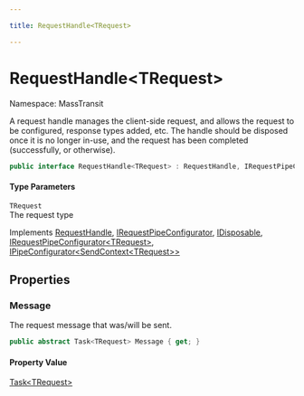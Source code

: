 ```yaml
---

title: RequestHandle<TRequest>

---
```


# RequestHandle\<TRequest\>

Namespace: MassTransit

A request handle manages the client-side request, and allows the request to be configured, response types added, etc. The handle
 should be disposed once it is no longer in-use, and the request has been completed (successfully, or otherwise).

```csharp
public interface RequestHandle<TRequest> : RequestHandle, IRequestPipeConfigurator, IDisposable, IRequestPipeConfigurator<TRequest>, IPipeConfigurator<SendContext<TRequest>>
```

#### Type Parameters

`TRequest`<br/>
The request type

Implements [RequestHandle](../masstransit/requesthandle), [IRequestPipeConfigurator](../masstransit/irequestpipeconfigurator), [IDisposable](https://learn.microsoft.com/en-us/dotnet/api/system.idisposable), [IRequestPipeConfigurator\<TRequest\>](../masstransit/irequestpipeconfigurator-1), [IPipeConfigurator\<SendContext\<TRequest\>\>](../masstransit/ipipeconfigurator-1)

## Properties

### **Message**

The request message that was/will be sent.

```csharp
public abstract Task<TRequest> Message { get; }
```

#### Property Value

[Task\<TRequest\>](https://learn.microsoft.com/en-us/dotnet/api/system.threading.tasks.task-1)<br/>
